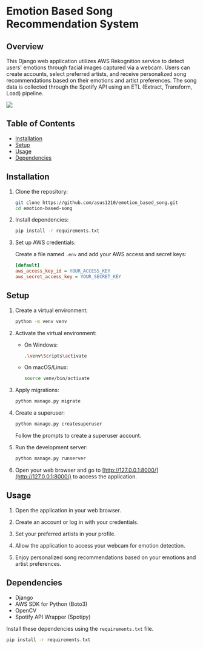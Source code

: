 # Emotion Based Song Recommendation System
## Overview

This Django web application utilizes AWS Rekognition service to detect users' emotions through facial images captured via a webcam. Users can create accounts, select preferred artists, and receive personalized song recommendations based on their emotions and artist preferences. The song data is collected through the Spotify API using an ETL (Extract, Transform, Load) pipeline.

![](https://github.com/asus1210/emotion_based_songs/blob/main/a3b7d140-4d97-45fe-8138-19d5c5027cdf.gif)

## Table of Contents

- [Installation](#installation)
- [Setup](#setup)
- [Usage](#usage)
- [Dependencies](#dependencies)

## Installation

1. Clone the repository:

   ```bash
   git clone https://github.com/asus1210/emotion_based_song.git
   cd emotion-based-song
   ```

2. Install dependencies:

   ```bash
   pip install -r requirements.txt
   ```

3. Set up AWS credentials:

   Create a file named `.env` and add your AWS access and secret keys:

   ```ini
   [default]
   aws_access_key_id = YOUR_ACCESS_KEY
   aws_secret_access_key = YOUR_SECRET_KEY
   ```

## Setup

1. Create a virtual environment:

   ```bash
   python -m venv venv
   ```

2. Activate the virtual environment:

   - On Windows:

     ```bash
     .\venv\Scripts\activate
     ```

   - On macOS/Linux:

     ```bash
     source venv/bin/activate
     ```

3. Apply migrations:

   ```bash
   python manage.py migrate
   ```

4. Create a superuser:

   ```bash
   python manage.py createsuperuser
   ```

   Follow the prompts to create a superuser account.

5. Run the development server:

   ```bash
   python manage.py runserver
   ```

6. Open your web browser and go to [http://127.0.0.1:8000/](http://127.0.0.1:8000/) to access the application.

## Usage

1. Open the application in your web browser.

2. Create an account or log in with your credentials.

3. Set your preferred artists in your profile.

4. Allow the application to access your webcam for emotion detection.

5. Enjoy personalized song recommendations based on your emotions and artist preferences.

## Dependencies

- Django
- AWS SDK for Python (Boto3)
- OpenCV
- Spotify API Wrapper (Spotipy)

Install these dependencies using the `requirements.txt` file.

```bash
pip install -r requirements.txt
```
